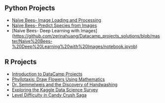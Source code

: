 ## Python Projects  

 - [Naïve Bees- Image Loading and Processing](https://github.com/zerinahuang/Datacamp_projects_solutions/blob/master/Na%C3%AFve%20Bees-%20Image%20Loading%20and%20Processing/notebook.ipynb)
 - [Naïve Bees- Predict Species from Images](https://github.com/zerinahuang/Datacamp_projects_solutions/blob/master/Na%C3%AFve%20Bees-%20Predict%20Species%20from%20Images/notebook.ipynb)
 - [Naïve Bees- Deep Learning with Images]
 (https://github.com/zerinahuang/Datacamp_projects_solutions/blob/master/Naïve%20Bees-%20Deep%20Learning%20with%20Images/notebook.ipynb)



## R Projects
- [Introduction to DataCamp Projects](https://github.com/zerinahuang/Datacamp_projects_solutions/blob/master/Introduction%20to%20DataCamp%20Projects/notebook.ipynb)
- [Phyllotaxis: Draw Flowers Using Mathematics](https://github.com/zerinahuang/Datacamp_projects_solutions/blob/master/%20Draw%20Flowers%20Using%20Mathematics/notebook.ipynb)
- [Dr. Semmelweis and the Discovery of Handwashing](https://github.com/zerinahuang/Datacamp_projects_solutions/blob/master/Dr.%20Semmelweis%20and%20the%20Discovery%20of%20Handwashing/notebook.ipynb)
- [Exploring the Kaggle Data Science Survey](https://github.com/zerinahuang/Datacamp_projects_solutions/blob/master/Exploring%20the%20Kaggle%20Data%20Science%20Survey/notebook.ipynb)
- [Level Difficulty in Candy Crush Saga](https://github.com/zerinahuang/Datacamp_projects_solutions/blob/master/Level%20Difficulty%20in%20Candy%20Crush%20Saga/notebook.ipynb)


